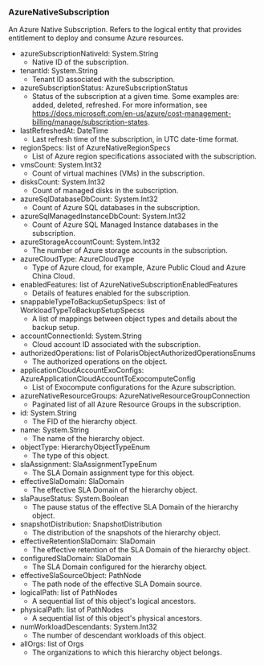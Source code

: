 ### AzureNativeSubscription
An Azure Native Subscription. Refers to the logical entity that provides entitlement to deploy and consume Azure resources.

- azureSubscriptionNativeId: System.String
  - Native ID of the subscription.
- tenantId: System.String
  - Tenant ID associated with the subscription.
- azureSubscriptionStatus: AzureSubscriptionStatus
  - Status of the subscription at a given time. Some examples are: added, deleted, refreshed. For more information, see https://docs.microsoft.com/en-us/azure/cost-management-billing/manage/subscription-states.
- lastRefreshedAt: DateTime
  - Last refresh time of the subscription, in UTC date-time format.
- regionSpecs: list of AzureNativeRegionSpecs
  - List of Azure region specifications associated with the subscription.
- vmsCount: System.Int32
  - Count of virtual machines (VMs) in the subscription.
- disksCount: System.Int32
  - Count of managed disks in the subscription.
- azureSqlDatabaseDbCount: System.Int32
  - Count of Azure SQL databases in the subscription.
- azureSqlManagedInstanceDbCount: System.Int32
  - Count of Azure SQL Managed Instance databases in the subscription.
- azureStorageAccountCount: System.Int32
  - The number of Azure storage accounts in the subscription.
- azureCloudType: AzureCloudType
  - Type of Azure cloud, for example, Azure Public Cloud and Azure China Cloud.
- enabledFeatures: list of AzureNativeSubscriptionEnabledFeatures
  - Details of features enabled for the subscription.
- snappableTypeToBackupSetupSpecs: list of WorkloadTypeToBackupSetupSpecss
  - A list of mappings between object types and details about the backup setup.
- accountConnectionId: System.String
  - Cloud account ID associated with the subscription.
- authorizedOperations: list of PolarisObjectAuthorizedOperationsEnums
  - The authorized operations on the object.
- applicationCloudAccountExoConfigs: AzureApplicationCloudAccountToExocomputeConfig
  - List of Exocompute configurations for the Azure subscription.
- azureNativeResourceGroups: AzureNativeResourceGroupConnection
  - Paginated list of all Azure Resource Groups in the subscription.
- id: System.String
  - The FID of the hierarchy object.
- name: System.String
  - The name of the hierarchy object.
- objectType: HierarchyObjectTypeEnum
  - The type of this object.
- slaAssignment: SlaAssignmentTypeEnum
  - The SLA Domain assignment type for this object.
- effectiveSlaDomain: SlaDomain
  - The effective SLA Domain of the hierarchy object.
- slaPauseStatus: System.Boolean
  - The pause status of the effective SLA Domain of the hierarchy object.
- snapshotDistribution: SnapshotDistribution
  - The distribution of the snapshots of the hierarchy object.
- effectiveRetentionSlaDomain: SlaDomain
  - The effective retention of the SLA Domain of the hierarchy object.
- configuredSlaDomain: SlaDomain
  - The SLA Domain configured for the hierarchy object.
- effectiveSlaSourceObject: PathNode
  - The path node of the effective SLA Domain source.
- logicalPath: list of PathNodes
  - A sequential list of this object's logical ancestors.
- physicalPath: list of PathNodes
  - A sequential list of this object's physical ancestors.
- numWorkloadDescendants: System.Int32
  - The number of descendant workloads of this object.
- allOrgs: list of Orgs
  - The organizations to which this hierarchy object belongs.
